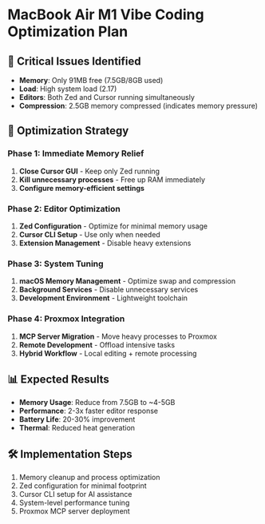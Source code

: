 # MacBook Air M1 Vibe Coding Optimization Plan

## 🚨 Critical Issues Identified
- **Memory**: Only 91MB free (7.5GB/8GB used)
- **Load**: High system load (2.17)
- **Editors**: Both Zed and Cursor running simultaneously
- **Compression**: 2.5GB memory compressed (indicates memory pressure)

## 🎯 Optimization Strategy

### Phase 1: Immediate Memory Relief
1. **Close Cursor GUI** - Keep only Zed running
2. **Kill unnecessary processes** - Free up RAM immediately
3. **Configure memory-efficient settings**

### Phase 2: Editor Optimization
1. **Zed Configuration** - Optimize for minimal memory usage
2. **Cursor CLI Setup** - Use only when needed
3. **Extension Management** - Disable heavy extensions

### Phase 3: System Tuning
1. **macOS Memory Management** - Optimize swap and compression
2. **Background Services** - Disable unnecessary services
3. **Development Environment** - Lightweight toolchain

### Phase 4: Proxmox Integration
1. **MCP Server Migration** - Move heavy processes to Proxmox
2. **Remote Development** - Offload intensive tasks
3. **Hybrid Workflow** - Local editing + remote processing

## 📊 Expected Results
- **Memory Usage**: Reduce from 7.5GB to ~4-5GB
- **Performance**: 2-3x faster editor response
- **Battery Life**: 20-30% improvement
- **Thermal**: Reduced heat generation

## 🛠️ Implementation Steps
1. Memory cleanup and process optimization
2. Zed configuration for minimal footprint
3. Cursor CLI setup for AI assistance
4. System-level performance tuning
5. Proxmox MCP server deployment